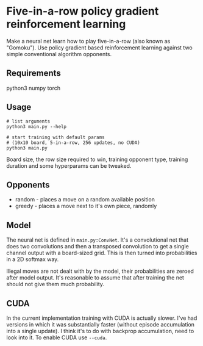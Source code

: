 # Five-in-a-row policy gradient reinforcement learning

Make a neural net learn how to play five-in-a-row (also known as "Gomoku"). Use
policy gradient based reinforcement learning against two simple conventional
algorithm opponents.

## Requirements
python3
numpy
torch

## Usage
```
# list arguments
python3 main.py --help

# start training with default params
# (10x10 board, 5-in-a-row, 256 updates, no CUDA)
python3 main.py
```

Board size, the row size required to win, training opponent type, training
duration and some hyperparams can be tweaked.

## Opponents
* random - places a move on a random available position
* greedy - places a move next to it's own piece, randomly

## Model
The neural net is defined in `main.py:ConvNet`. It's a convolutional net that
does two convolutions and then a transposed convolution to get a single channel
output with a board-sized grid. This is then turned into probabilities in a 2D
softmax way.

Illegal moves are not dealt with by the model, their probabilities are zeroed
after model output. It's reasonable to assume that after training the net should
not give them much probability. 

## CUDA
In the current implementation training with CUDA is actually slower. I've had
versions in which it was substantially faster (without episode accumulation into
a single update). I think it's to do with backprop accumulation, need to look
into it. To enable CUDA use `--cuda`.
